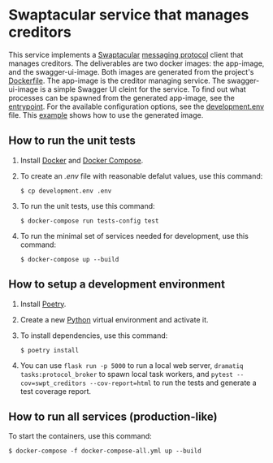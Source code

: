 Swaptacular service that manages creditors
==========================================

This service implements a
[Swaptacular](https://github.com/epandurski/swaptacular) [messaging
protocol](https://github.com/epandurski/swpt_accounts/blob/master/protocol.rst)
client that manages creditors. The deliverables are two docker images:
the app-image, and the swagger-ui-image. Both images are generated
from the project's
[Dockerfile](https://github.com/epandurski/swpt_creditors/blob/master/Dockerfile). The
app-image is the creditor managing service. The swagger-ui-image is a
simple Swagger UI cleint for the service. To find out what processes
can be spawned from the generated app-image, see the
[entrypoint](https://github.com/epandurski/swpt_creditors/blob/master/docker/entrypoint.sh). For
the available configuration options, see the
[development.env](https://github.com/epandurski/swpt_creditors/blob/master/development.env)
file.  This
[example](https://github.com/epandurski/swpt_creditors/blob/master/docker-compose-all.yml)
shows how to use the generated image.


How to run the unit tests
-------------------------

1.  Install [Docker](https://docs.docker.com/) and [Docker
    Compose](https://docs.docker.com/compose/).

2.  To create an *.env* file with reasonable defalut values, use this
    command:

        $ cp development.env .env

3.  To run the unit tests, use this command:

        $ docker-compose run tests-config test

4.  To run the minimal set of services needed for development, use
    this command:

        $ docker-compose up --build


How to setup a development environment
--------------------------------------

1.  Install [Poetry](https://poetry.eustace.io/docs/).

2.  Create a new [Python](https://docs.python.org/) virtual
    environment and activate it.

3.  To install dependencies, use this command:

        $ poetry install

4.  You can use `flask run -p 5000` to run a local web server,
    `dramatiq tasks:protocol_broker` to spawn local task workers, and
    `pytest --cov=swpt_creditors --cov-report=html` to run the tests
    and generate a test coverage report.


How to run all services (production-like)
-----------------------------------------

To start the containers, use this command:

    $ docker-compose -f docker-compose-all.yml up --build
